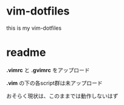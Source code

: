 # vim-dotfiles

this is my vim-dotfiles

# readme

**.vimrc** と **.gvimrc** をアップロード

**.vim** の下の各script群は未アップロード

おそらく現状は、このままでは動作しないはず
